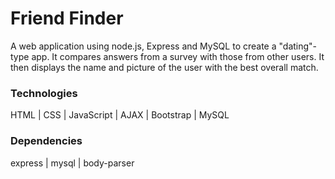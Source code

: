 # Friend Finder
A web application using node.js, Express and MySQL to create a "dating"-type app. It compares answers from a survey with those from other users. It then displays the name and picture of the user with the best overall match.

### Technologies
HTML | CSS | JavaScript | AJAX | Bootstrap | MySQL

### Dependencies
express | mysql | body-parser
